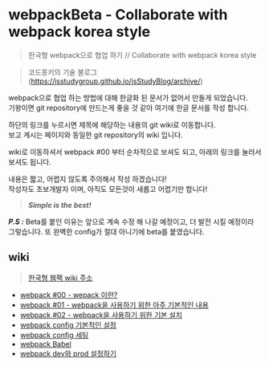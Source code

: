 # webpackBeta - Collaborate with webpack korea style
>한국형 webpack으로 협업 하기 // Collaborate with webpack korea style

>코드몽키의 기술 불로그(https://jsstudygroup.github.io/jsStudyBlog/archive/)

webpack으로 협업 하는 방법에 대해 한글화 된 문서가 없어서 만들게 되었습니다. <br>
기왕이면 git repository에 만드는게 좋을 것 같아 여기에 한글 문서를 작성 합니다.

하단의 링크를 누르시면 제목에 해당하는 내용의 git wiki로 
이동합니다. <br>
보고 계시는 페이지와 동일한 git repository의 wiki 입니다.

wiki로 이동하셔서
webpack #00 부터 순차적으로 보셔도 되고, 아래의 링크를 눌러서 보셔도 
됩니다.

내용은 짧고, 어렵지 않도록 주의해서 작성 하겠습니다!<br>
작성자도 초보개발자 이며, 아직도 모든것이 새롭고 어렵기만 합니다!

>***Simple is the best!***

***P.S :*** Beta를 붙인 이유는 앞으로 계속 수정 해 나갈 예정이고,
더 발전 시킬 예정이라 그렇습니다. 또 완벽한 config가 절대 아니기에 beta를 붙였습니다.

## wiki

>[한국형 웹팩 wiki 주소](https://github.com/jsStudyGroup/webpackBeta/wiki)

* [webpack #00 - wepack 이란?](https://github.com/jsStudyGroup/webpackBeta/wiki/webpack-%2300)
* [webpack #01 - webpack을 사용하기 위한 아주 기본적인 내용](https://github.com/jsStudyGroup/webpackBeta/wiki/webpack-%2301)
* [webpack #02 - webpack을 사용하기 위한 기본 설치](https://github.com/jsStudyGroup/webpackBeta/wiki/webpack-%2302)
* [webpack config 기본적인 설정](https://github.com/jsStudyGroup/webpackBeta/wiki/webpack-%2303)
* [webpack config 세팅](https://github.com/jsStudyGroup/webpackBeta/wiki/webpack-%2304)
* [webpack Babel](https://github.com/jsStudyGroup/webpackBeta/wiki/webpack-%2305)
* [webpack dev와 prod 설정하기](https://github.com/jsStudyGroup/webpackBeta/wiki/webpack-%2306)

